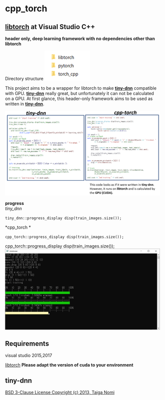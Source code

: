 # cpp_torch
## [libtorch](https://pytorch.org/get-started/locally/) at Visual Studio C++  

**header only, deep learning framework with no dependencies other than libtorch**  

Directory structure
<img src="./images/image00.png"/>  

This project aims to be a wrapper for libtorch to make [**tiny-dnn**](https://github.com/tiny-dnn/tiny-dnn) compatible with GPU.
[**tiny-dnn**](https://github.com/tiny-dnn/tiny-dnn) really great, but unfortunately it can not be calculated on a GPU.
At first glance, this header-only framework aims to be used as written in [**tiny-dnn**](https://github.com/tiny-dnn/tiny-dnn).

<img src="./images/image02.png"/>  

**progress**  
*tiny_dnn*  
```
tiny_dnn::progress_display disp(train_images.size());
```
  
*cpp_torch  *
```
cpp_torch::progress_display disp(train_images.size());
```
cpp_torch::progress_display disp(train_images.size());  
<img src="./images/colored_progress.png"/>  
## Requirements  
visual studio 2015,2017  

[libtorch](https://pytorch.org/get-started1locally/)
**Please adapt the version of cuda to your environment**  


## tiny-dnn
[BSD 3-Clause License Copyright (c) 2013, Taiga Nomi](https://github.com/tiny-dnn/tiny-dnn)  
